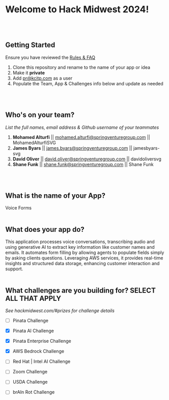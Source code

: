 # Welcome to Hack Midwest 2024!
<br /><br />


## Getting Started
Ensure you have reviewed the [Rules & FAQ](https://hackmidwest.com/#faq)
1. Clone this repository and rename to the name of your app or idea
2. Make it **private**
3. Add pr@kcitp.com as a user
4. Populate the Team, App & Challenges info below and update as needed

<br /><br />

## Who's on your team?
*List the full names,  email address & Github username of your teammates*

1.   **Mohamed Alturfi** || mohamed.alturfi@springventuregroup.com || MohamedAlturfiSVG
2.   **James Byars** || james.byars@springventuregroup.com || jamesbyars-svg
3.   **David Oliver** || david.oliver@springventuregroup.com || davidoliversvg
4.   **Shane Funk** || shane.funk@springventuregroup.com || Shane Funk

<br /><br />


## What is the name of your App?
Voice Forms
<br /><br />
## What does your app do?
This application processes voice conversations, transcribing audio and using generative AI to extract key information like customer names and emails. It automates form filling by allowing agents to populate fields simply by asking clients questions. Leveraging AWS services, it provides real-time insights and structured data storage, enhancing customer interaction and support.
<br /><br />


## What challenges are you building for? SELECT ALL THAT APPLY
*See hackmidwest.com/#prizes for challenge details*
- [ ]  Pinata Challenge
- [X]  Pinata AI Challenge
- [X]  Pinata Enterprise Challenge
- [X]  AWS Bedrock Challenge
- [ ]  Red Hat | Intel AI Challenge
- [ ]  Zoom Challenge
- [ ]  USDA Challenge
- [ ]  brAIn Rot Challenge


<br /><br />
